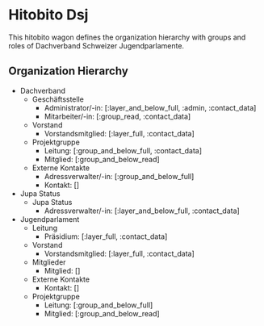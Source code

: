 # Hitobito Dsj

This hitobito wagon defines the organization hierarchy with groups and roles
of Dachverband Schweizer Jugendparlamente.


## Organization Hierarchy

* Dachverband
  * Geschäftsstelle
    * Administrator/-in: [:layer_and_below_full, :admin, :contact_data]
    * Mitarbeiter/-in: [:group_read, :contact_data]
  * Vorstand
    * Vorstandsmitglied: [:layer_full, :contact_data]
  * Projektgruppe
    * Leitung: [:group_and_below_full, :contact_data]
    * Mitglied: [:group_and_below_read]
  * Externe Kontakte
    * Adressverwalter/-in: [:group_and_below_full]
    * Kontakt: []
* Jupa Status
  * Jupa Status
    * Adressverwalter/-in: [:layer_and_below_full, :contact_data]
* Jugendparlament
  * Leitung
    * Präsidium: [:layer_full, :contact_data]
  * Vorstand
    * Vorstandsmitglied: [:layer_full, :contact_data]
  * Mitglieder
    * Mitglied: []
  * Externe Kontakte
    * Kontakt: []
  * Projektgruppe
    * Leitung: [:group_and_below_full]
    * Mitglied: [:group_and_below_read]
